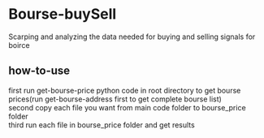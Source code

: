 # Bourse-buySell
Scarping and analyzing the data needed for buying and selling signals for boirce

## how-to-use
first run get-bourse-price python code in root directory to get bourse prices(run get-bourse-address first to get complete bourse list)  
second copy each file you want from main code folder to bourse_price folder  
third run each file in bourse_price folder and get results  
